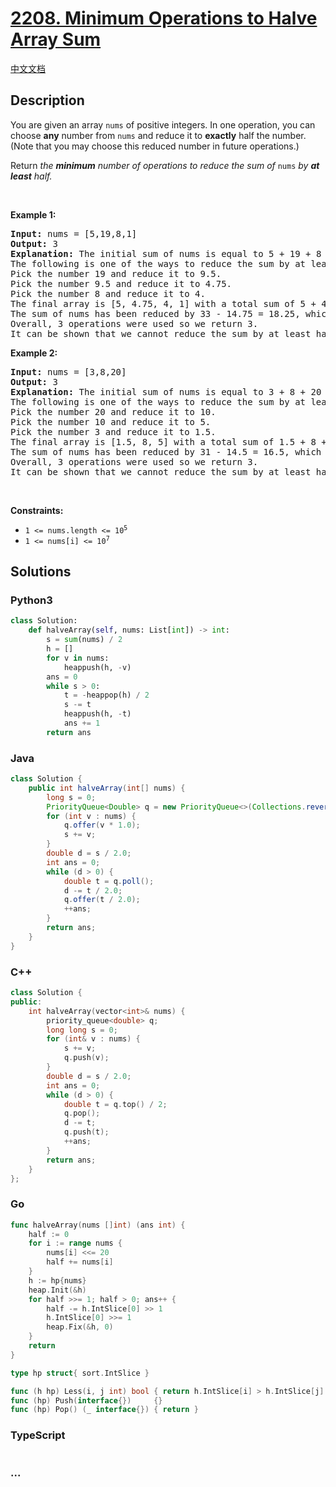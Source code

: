 # [2208. Minimum Operations to Halve Array Sum](https://leetcode.com/problems/minimum-operations-to-halve-array-sum)

[中文文档](/solution/2200-2299/2208.Minimum%20Operations%20to%20Halve%20Array%20Sum/README.md)

## Description

<p>You are given an array <code>nums</code> of positive integers. In one operation, you can choose <strong>any</strong> number from <code>nums</code> and reduce it to <strong>exactly</strong> half the number. (Note that you may choose this reduced number in future operations.)</p>

<p>Return<em> the <strong>minimum</strong> number of operations to reduce the sum of </em><code>nums</code><em> by <strong>at least</strong> half.</em></p>

<p>&nbsp;</p>
<p><strong class="example">Example 1:</strong></p>

<pre>
<strong>Input:</strong> nums = [5,19,8,1]
<strong>Output:</strong> 3
<strong>Explanation:</strong> The initial sum of nums is equal to 5 + 19 + 8 + 1 = 33.
The following is one of the ways to reduce the sum by at least half:
Pick the number 19 and reduce it to 9.5.
Pick the number 9.5 and reduce it to 4.75.
Pick the number 8 and reduce it to 4.
The final array is [5, 4.75, 4, 1] with a total sum of 5 + 4.75 + 4 + 1 = 14.75. 
The sum of nums has been reduced by 33 - 14.75 = 18.25, which is at least half of the initial sum, 18.25 &gt;= 33/2 = 16.5.
Overall, 3 operations were used so we return 3.
It can be shown that we cannot reduce the sum by at least half in less than 3 operations.
</pre>

<p><strong class="example">Example 2:</strong></p>

<pre>
<strong>Input:</strong> nums = [3,8,20]
<strong>Output:</strong> 3
<strong>Explanation:</strong> The initial sum of nums is equal to 3 + 8 + 20 = 31.
The following is one of the ways to reduce the sum by at least half:
Pick the number 20 and reduce it to 10.
Pick the number 10 and reduce it to 5.
Pick the number 3 and reduce it to 1.5.
The final array is [1.5, 8, 5] with a total sum of 1.5 + 8 + 5 = 14.5. 
The sum of nums has been reduced by 31 - 14.5 = 16.5, which is at least half of the initial sum, 16.5 &gt;= 31/2 = 15.5.
Overall, 3 operations were used so we return 3.
It can be shown that we cannot reduce the sum by at least half in less than 3 operations.
</pre>

<p>&nbsp;</p>
<p><strong>Constraints:</strong></p>

<ul>
	<li><code>1 &lt;= nums.length &lt;= 10<sup>5</sup></code></li>
	<li><code>1 &lt;= nums[i] &lt;= 10<sup>7</sup></code></li>
</ul>

## Solutions

<!-- tabs:start -->

### **Python3**

```python
class Solution:
    def halveArray(self, nums: List[int]) -> int:
        s = sum(nums) / 2
        h = []
        for v in nums:
            heappush(h, -v)
        ans = 0
        while s > 0:
            t = -heappop(h) / 2
            s -= t
            heappush(h, -t)
            ans += 1
        return ans
```

### **Java**

```java
class Solution {
    public int halveArray(int[] nums) {
        long s = 0;
        PriorityQueue<Double> q = new PriorityQueue<>(Collections.reverseOrder());
        for (int v : nums) {
            q.offer(v * 1.0);
            s += v;
        }
        double d = s / 2.0;
        int ans = 0;
        while (d > 0) {
            double t = q.poll();
            d -= t / 2.0;
            q.offer(t / 2.0);
            ++ans;
        }
        return ans;
    }
}
```

### **C++**

```cpp
class Solution {
public:
    int halveArray(vector<int>& nums) {
        priority_queue<double> q;
        long long s = 0;
        for (int& v : nums) {
            s += v;
            q.push(v);
        }
        double d = s / 2.0;
        int ans = 0;
        while (d > 0) {
            double t = q.top() / 2;
            q.pop();
            d -= t;
            q.push(t);
            ++ans;
        }
        return ans;
    }
};
```

### **Go**

```go
func halveArray(nums []int) (ans int) {
    half := 0
    for i := range nums {
        nums[i] <<= 20
        half += nums[i]
    }
    h := hp{nums}
    heap.Init(&h)
    for half >>= 1; half > 0; ans++ {
        half -= h.IntSlice[0] >> 1
        h.IntSlice[0] >>= 1
        heap.Fix(&h, 0)
    }
    return
}

type hp struct{ sort.IntSlice }

func (h hp) Less(i, j int) bool { return h.IntSlice[i] > h.IntSlice[j] }
func (hp) Push(interface{})     {}
func (hp) Pop() (_ interface{}) { return }
```

### **TypeScript**

```ts

```

### **...**

```

```

<!-- tabs:end -->
